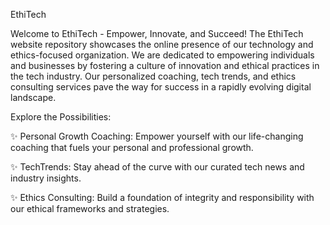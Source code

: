 EthiTech

Welcome to EthiTech - Empower, Innovate, and Succeed! The EthiTech website repository showcases the online presence of our technology and ethics-focused organization. We are dedicated to empowering individuals and businesses by fostering a culture of innovation and ethical practices in the tech industry.
Our personalized coaching, tech trends, and ethics consulting services pave the way for success in a rapidly evolving digital landscape.

Explore the Possibilities:			    

✨ Personal Growth Coaching: Empower yourself with our life-changing coaching that fuels your personal and professional growth.

✨ TechTrends: Stay ahead of the curve with our curated tech news and industry insights.

✨ Ethics Consulting: Build a foundation of integrity and responsibility with our ethical frameworks and strategies.
